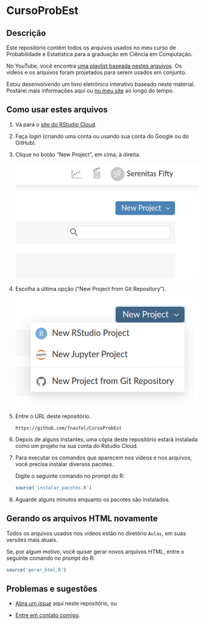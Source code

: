 
<!-- README.md is generated from README.Rmd. Please edit that file -->

# CursoProbEst

<!-- badges: start -->
<!-- badges: end -->

## Descrição

Este repositório contém todos os arquivos usados no meu curso de
Probabilidade e Estatística para a graduação em Ciência em Computação.

No YouTube, você encontra [uma playlist baseada nestes
arquivos](https://www.youtube.com/playlist?list=PL7SRLwLs7ocaV-Y1vrVU3W7mZnnS0qkWV).
Os vídeos e os arquivos foram projetados para serem usados em conjunto.

Estou desenvolvendo um livro eletrônico interativo baseado neste
material. Postarei mais informações aqui ou [no meu
site](https://fnaufel.github.io/site/pt/) ao longo do tempo.

## Como usar estes arquivos

1.  Vá para o [site do RStudio Cloud](https://rstudio.cloud/).

2.  Faça *login* (criando uma conta ou usando sua conta do Google ou do
    GitHub).

3.  Clique no botão “New Project”, em cima, à direita.

    ![botão para criar novo projeto](Imagens/01-botao.png)

4.  Escolha a última opção (“New Project from Git Repository”).

    ![três opções para criar projeto](Imagens/02-gh.png)

5.  Entre o URL deste repositório.

        https://github.com/fnaufel/CursoProbEst

6.  Depois de alguns instantes, uma cópia deste repositório estará
    instalada como um projeto na sua conta do Rstudio Cloud.

7.  Para executar os comandos que aparecem nos vídeos e nos arquivos,
    você precisa instalar diversos pacotes.

    Digite o seguinte comando no *prompt* do R:

    ``` r
    source('instalar_pacotes.R')
    ```

8.  Aguarde alguns minutos enquanto os pacotes são instalados.

## Gerando os arquivos HTML novamente

Todos os arquivos usados nos vídeos estão no diretório `Aulas`, em suas
versões mais atuais.

Se, por algum motivo, você quiser gerar novos arquivos HTML, entre o
seguinte comando no *prompt* do R:

``` r
source('gerar_html.R')
```

## Problemas e sugestões

-   [Abra um *issue*](https://github.com/fnaufel/CursoProbEst/issues)
    aqui neste repositório, ou

-   [Entre em contato
    comigo](https://fnaufel.github.io/site/pt/contact/).
